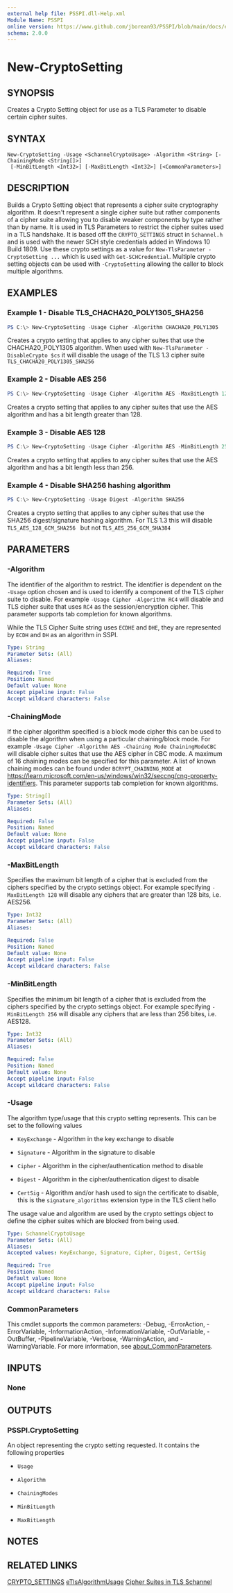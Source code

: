 ```yaml
---
external help file: PSSPI.dll-Help.xml
Module Name: PSSPI
online version: https://www.github.com/jborean93/PSSPI/blob/main/docs/en-US/New-CryptoSetting.md
schema: 2.0.0
---
```


# New-CryptoSetting

## SYNOPSIS
Creates a Crypto Setting object for use as a TLS Parameter to disable certain cipher suites.

## SYNTAX

```
New-CryptoSetting -Usage <SchannelCryptoUsage> -Algorithm <String> [-ChainingMode <String[]>]
 [-MinBitLength <Int32>] [-MaxBitLength <Int32>] [<CommonParameters>]
```

## DESCRIPTION
Builds a Crypto Setting object that represents a cipher suite cryptography algorithm.
It doesn't represent a single cipher suite but rather components of a cipher suite allowing you to disable weaker components by type rather than by name.
It is used in TLS Parameters to restrict the cipher suites used in a TLS handshake.
It is based off the `CRYPTO_SETTINGS` struct in `Schannel.h` and is used with the newer SCH style credentials added in Windows 10 Build 1809.
Use these crypto settings as a value for `New-TlsParameter -CryptoSetting ...` which is used with `Get-SCHCredential`.
Multiple crypto setting objects can be used with `-CryptoSetting` allowing the caller to block multiple algorithms.

## EXAMPLES

### Example 1 - Disable TLS_CHACHA20_POLY1305_SHA256
```powershell
PS C:\> New-CryptoSetting -Usage Cipher -Algorithm CHACHA20_POLY1305
```

Creates a crypto setting that applies to any cipher suites that use the CHACHA20_POLY1305 algorithm.
When used with `New-TlsParameter -DisableCrypto $cs` it will disable the usage of the TLS 1.3 cipher suite `TLS_CHACHA20_POLY1305_SHA256`

### Example 2 - Disable AES 256
```powershell
PS C:\> New-CryptoSetting -Usage Cipher -Algorithm AES -MaxBitLength 128
```

Creates a crypto setting that applies to any cipher suites that use the AES algorithm and has a bit length greater than 128.

### Example 3 - Disable AES 128
```powershell
PS C:\> New-CryptoSetting -Usage Cipher -Algorithm AES -MinBitLength 256
```

Creates a crypto setting that applies to any cipher suites that use the AES algorithm and has a bit length less than 256.

### Example 4 - Disable SHA256 hashing algorithm
```powershell
PS C:\> New-CryptoSetting -Usage Digest -Algorithm SHA256
```

Creates a crypto setting that applies to any cipher suites that use the SHA256 digest/signature hashing algorithm.
For TLS 1.3 this will disable `TLS_AES_128_GCM_SHA256 ` but not `TLS_AES_256_GCM_SHA384`

## PARAMETERS

### -Algorithm
The identifier of the algorithm to restrict.
The identifier is dependent on the `-Usage` option chosen and is used to identify a component of the TLS cipher suite to disable.
For example `-Usage Cipher -Algorithm RC4` will disable and TLS cipher suite that uses `RC4` as the session/encryption cipher.
This parameter supports tab completion for known algorithms.

While the TLS Cipher Suite string uses `ECDHE` and `DHE`, they are represented by `ECDH` and `DH` as an algorithm in SSPI.

```yaml
Type: String
Parameter Sets: (All)
Aliases:

Required: True
Position: Named
Default value: None
Accept pipeline input: False
Accept wildcard characters: False
```

### -ChainingMode
If the cipher algorithm specified is a block mode cipher this can be used to disable the algorithm when using a particular chaining/block mode.
For example `-Usage Cipher -Algorithm AES -Chaining Mode ChainingModeCBC` will disable cipher suites that use the AES cipher in CBC mode.
A maximum of 16 chaining modes can be specified for this parameter.
A list of known chaining modes can be found under `BCRYPT_CHAINING_MODE` at https://learn.microsoft.com/en-us/windows/win32/seccng/cng-property-identifiers.
This parameter supports tab completion for known algorithms.

```yaml
Type: String[]
Parameter Sets: (All)
Aliases:

Required: False
Position: Named
Default value: None
Accept pipeline input: False
Accept wildcard characters: False
```

### -MaxBitLength
Specifies the maximum bit length of a cipher that is excluded from the ciphers specified by the crypto settings object.
For example specifying `-MaxBitLength 128` will disable any ciphers that are greater than 128 bits, i.e. AES256.

```yaml
Type: Int32
Parameter Sets: (All)
Aliases:

Required: False
Position: Named
Default value: None
Accept pipeline input: False
Accept wildcard characters: False
```

### -MinBitLength
Specifies the minimum bit length of a cipher that is excluded from the ciphers specified by the crypto settings object.
For example specifying `-MinBitLength 256` will disable any ciphers that are less than 256 bites, i.e. AES128.

```yaml
Type: Int32
Parameter Sets: (All)
Aliases:

Required: False
Position: Named
Default value: None
Accept pipeline input: False
Accept wildcard characters: False
```

### -Usage
The algorithm type/usage that this crypto setting represents.
This can be set to the following values

+ `KeyExchange` - Algorithm in the key exchange to disable

+ `Signature` - Algorithm in the signature to disable

+ `Cipher` - Algorithm in the cipher/authentication method to disable

+ `Digest` - Algorithm in the cipher/authentication digest to disable

+ `CertSig` - Algorithm and/or hash used to sign the certificate to disable, this is the `signature_algorithms` extension type in the TLS client hello

The usage value and algorithm are used by the crypto settings object to define the cipher suites which are blocked from being used.

```yaml
Type: SchannelCryptoUsage
Parameter Sets: (All)
Aliases:
Accepted values: KeyExchange, Signature, Cipher, Digest, CertSig

Required: True
Position: Named
Default value: None
Accept pipeline input: False
Accept wildcard characters: False
```

### CommonParameters
This cmdlet supports the common parameters: -Debug, -ErrorAction, -ErrorVariable, -InformationAction, -InformationVariable, -OutVariable, -OutBuffer, -PipelineVariable, -Verbose, -WarningAction, and -WarningVariable. For more information, see [about_CommonParameters](http://go.microsoft.com/fwlink/?LinkID=113216).

## INPUTS

### None
## OUTPUTS

### PSSPI.CryptoSetting
An object representing the crypto setting requested. It contains the following properties

+ `Usage`

+ `Algorithm`

+ `ChainingModes`

+ `MinBitLength`

+ `MaxBitLength`

## NOTES

## RELATED LINKS

[CRYPTO_SETTINGS](https://learn.microsoft.com/en-us/windows/win32/api/schannel/ns-schannel-crypto_settings)
[eTlsAlgorithmUsage](https://learn.microsoft.com/en-us/windows/win32/api/schannel/ne-schannel-etlsalgorithmusage)
[Cipher Suites in TLS Schannel](https://learn.microsoft.com/en-us/windows/win32/secauthn/cipher-suites-in-schannel)
